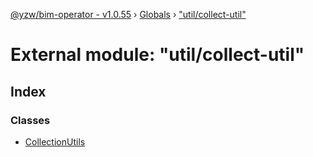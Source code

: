 [@yzw/bim-operator - v1.0.55](../README.md) › [Globals](../globals.md) › ["util/collect-util"](_util_collect_util_.md)

# External module: "util/collect-util"

## Index

### Classes

* [CollectionUtils](../classes/_util_collect_util_.collectionutils.md)
